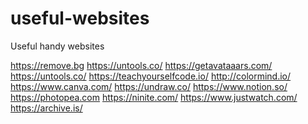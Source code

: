 # useful-websites
Useful handy websites

[](https://www.unscreen.com/)
https://remove.bg
https://untools.co/
https://getavataaars.com/
https://untools.co/
https://teachyourselfcode.io/
http://colormind.io/
https://www.canva.com/
https://undraw.co/
https://www.notion.so/
https://photopea.com
https://ninite.com/
https://www.justwatch.com/
https://archive.is/
